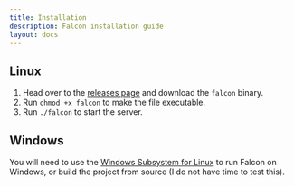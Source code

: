 ```yaml
---
title: Installation
description: Falcon installation guide
layout: docs
---
```


## Linux

1. Head over to the [releases page](https://github.com/theluqmn/falcon/releases) and download the `falcon` binary.
2. Run `chmod +x falcon` to make the file executable.
3. Run `./falcon` to start the server.

## Windows

You will need to use the [Windows Subsystem for Linux](https://docs.microsoft.com/en-us/windows/wsl/install-win10) to run Falcon on Windows, or build the project from source (I do not have time to test this).
